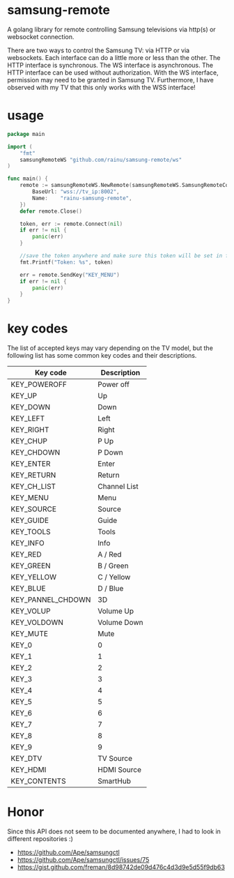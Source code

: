 # samsung-remote
A golang library for remote controlling Samsung televisions via http(s) or websocket connection.

There are two ways to control the Samsung TV: via HTTP or via websockets. Each interface can do a little more or less 
than the other. The HTTP interface is synchronous. The WS interface is asynchronous. The HTTP interface can be used
without authorization. With the WS interface, permission may need to be granted in Samsung TV. Furthermore, I have 
observed with my TV that this only works with the WSS interface!

# usage
```go
package main

import (
	"fmt"
	samsungRemoteWS "github.com/rainu/samsung-remote/ws"
)

func main() {
	remote := samsungRemoteWS.NewRemote(samsungRemoteWS.SamsungRemoteConfig{
		BaseUrl: "wss://tv_ip:8002",
		Name:    "rainu-samsung-remote",
	})
	defer remote.Close()

	token, err := remote.Connect(nil)
	if err != nil {
		panic(err)
 	}

	//save the token anywhere and make sure this token will be set in future
	fmt.Printf("Token: %s", token)

	err = remote.SendKey("KEY_MENU")
	if err != nil {
		panic(err)
	}
}
```

# key codes

The list of accepted keys may vary depending on the TV model, but the following list has some common key codes and their descriptions.

|Key code| Description |
|------|----|
|KEY_POWEROFF       |Power off|
|KEY_UP             |Up|
|KEY_DOWN           |Down|
|KEY_LEFT           |Left|
|KEY_RIGHT          |Right|
|KEY_CHUP           |P Up|
|KEY_CHDOWN         |P Down|
|KEY_ENTER          |Enter|
|KEY_RETURN         |Return|
|KEY_CH_LIST        |Channel List|
|KEY_MENU           |Menu|
|KEY_SOURCE         |Source|
|KEY_GUIDE          |Guide|
|KEY_TOOLS          |Tools|
|KEY_INFO           |Info|
|KEY_RED            |A / Red|
|KEY_GREEN          |B / Green|
|KEY_YELLOW         |C / Yellow|
|KEY_BLUE           |D / Blue|
|KEY_PANNEL_CHDOWN  |3D|
|KEY_VOLUP          |Volume Up|
|KEY_VOLDOWN        |Volume Down|
|KEY_MUTE           |Mute|
|KEY_0              |0|
|KEY_1              |1|
|KEY_2              |2|
|KEY_3              |3|
|KEY_4              |4|
|KEY_5              |5|
|KEY_6              |6|
|KEY_7              |7|
|KEY_8              |8|
|KEY_9              |9|
|KEY_DTV            |TV Source|
|KEY_HDMI           |HDMI Source|
|KEY_CONTENTS       |SmartHub|

# Honor

Since this API does not seem to be documented anywhere, I had to look in different repositories :)

* https://github.com/Ape/samsungctl
* https://github.com/Ape/samsungctl/issues/75
* https://gist.github.com/freman/8d98742de09d476c4d3d9e5d55f9db63